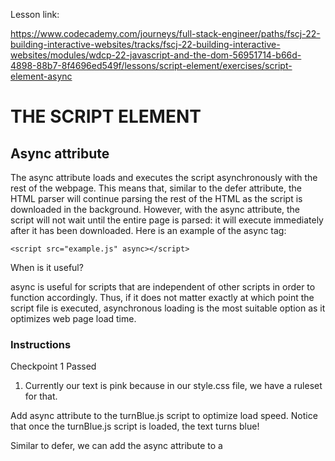 Lesson link:

https://www.codecademy.com/journeys/full-stack-engineer/paths/fscj-22-building-interactive-websites/tracks/fscj-22-building-interactive-websites/modules/wdcp-22-javascript-and-the-dom-56951714-b66d-4898-88b7-8f4696ed549f/lessons/script-element/exercises/script-element-async



# THE SCRIPT ELEMENT

## Async attribute

The async attribute loads and executes the script asynchronously with the rest of the webpage. This means that, similar to the defer attribute, the HTML parser will continue parsing the rest of the HTML as the script is downloaded in the background. However, with the async attribute, the script will not wait until the entire page is parsed: it will execute immediately after it has been downloaded. Here is an example of the async tag:
```
<script src="example.js" async></script>
```
When is it useful?

async is useful for scripts that are independent of other scripts in order to function accordingly. Thus, if it does not matter exactly at which point the script file is executed, asynchronous loading is the most suitable option as it optimizes web page load time.


### Instructions

Checkpoint 1 Passed

1. Currently our text is pink because in our style.css file, we have a ruleset for that.

Add async attribute to the turnBlue.js script to optimize load speed. Notice that once the turnBlue.js script is loaded, the text turns blue!

Similar to defer, we can add the async attribute to a <script> inside the <head> and have it load after elements below load first.

Depending on the speed of your internet, the loading of the page should be pretty fast so you probably won’t even see the text change from pink to blue!
